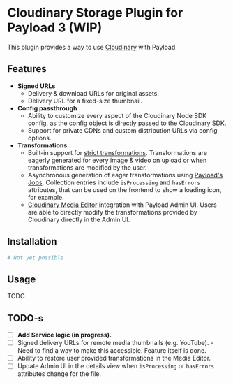 # Cloudinary Storage Plugin for Payload 3 (WIP)

This plugin provides a way to use [Cloudinary](https://cloudinary.com) with Payload.

## Features
* **Signed URLs**
  * Delivery & download URLs for original assets.
  * Delivery URL for a fixed-size thumbnail.
* **Config passthrough**
  * Ability to customize every aspect of the Cloudinary Node SDK config, as the config object is directly passed to the Cloudinary SDK.
  * Support for private CDNs and custom distribution URLs via config options.
* **Transformations**
  * Built-in support for [strict transformations](https://cloudinary.com/documentation/control_access_to_media#strict_transformations).
  Transformations are eagerly generated for every image & video on upload or when transformations are modified by the user.
  * Asynchronous generation of eager transformations using [Payload's Jobs](https://payloadcms.com/docs/jobs-queue/jobs).
  Collection entries include `isProcessing` and `hasErrors` attributes, that can be used on the frontend to show a loading icon, for example.
  * [Cloudinary Media Editor](https://cloudinary.com/documentation/media_editor) integration with Payload Admin UI.
  Users are able to directly modify the transformations provided by Cloudinary directly in the Admin UI.

## Installation
```bash
# Not yet possible
```

## Usage
TODO

## TODO-s
- [ ] **Add Service logic (in progress).**
- [ ] Signed delivery URLs for remote media thumbnails (e.g. YouTube). - Need to find a way to make this accessible. Feature itself is done.
- [ ] Ability to restore user provided transformations in the Media Editor.
- [ ] Update Admin UI in the details view when `isProcessing` or `hasErrors` attributes change for the file.
